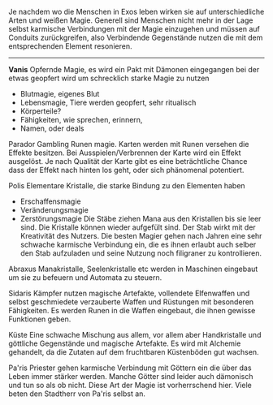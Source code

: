 

Je nachdem wo die Menschen in Exos leben wirken sie auf unterschiedliche Arten und weißen Magie. Generell sind Menschen nicht mehr in der Lage selbst karmische Verbindungen mit der Magie einzugehen und müssen auf Conduits zurückgreifen, also Verbindende Gegenstände nutzen die mit dem entsprechenden Element resonieren.

---

**Vanis**
Opfernde Magie, es wird ein Pakt mit Dämonen eingegangen bei der etwas geopfert wird um schrecklich starke Magie zu nutzen
- Blutmagie, eigenes Blut
- Lebensmagie, Tiere werden geopfert, sehr ritualisch
- Körperteile?
- Fähigkeiten, wie sprechen, erinnern, 
- Namen, oder deals


Parador
Gambling Runen magie. Karten werden mit Runen versehen die Effekte besitzen. Bei Ausspielen/Verbrennen der Karte wird ein Effekt ausgelöst. Je nach Qualität der Karte gibt es eine beträchtliche Chance dass der Effekt nach hinten los geht, oder sich phänomenal potentiert.

Polis
Elementare Kristalle, die starke Bindung zu den Elementen haben
- Erschaffensmagie
- Veränderungsmagie
- Zerstörungsmagie
Die Stäbe ziehen Mana aus den Kristallen bis sie leer sind. Die Kristalle können wieder aufgefült sind. Der Stab wirkt mit der Kreativität des Nutzers. 
Die besten Magier gehen nach Jahren eine sehr schwache karmische Verbindung ein, die es ihnen erlaubt auch selber den Stab aufzuladen und seine Nutzung noch filigraner zu kontrollieren.

Abraxus
Manakristalle, Seelenkristalle etc werden in Maschinen eingebaut um sie zu befeuern und Automata zu steuern.

Sidaris
Kämpfer nutzen magische Artefakte, vollendete Elfenwaffen und selbst geschmiedete verzauberte Waffen und Rüstungen mit besonderen Fähigkeiten.
Es werden Runen in die Waffen eingebaut, die ihnen gewisse Funktionen geben.

Küste
Eine schwache Mischung aus allem, vor allem aber Handkristalle und göttliche Gegenstände und magische Artefakte.
Es wird mit Alchemie gehandelt, da die Zutaten auf dem fruchtbaren Küstenböden gut wachsen.

Pa'ris
Priester gehen karmische Verbindung mit Göttern ein die über das Leben immer stärker werden. Manche Götter sind leider auch dämonisch und tun so als ob nicht.
Diese Art der Magie ist vorherrschend hier. Viele beten den Stadtherr von Pa'ris selbst an.

